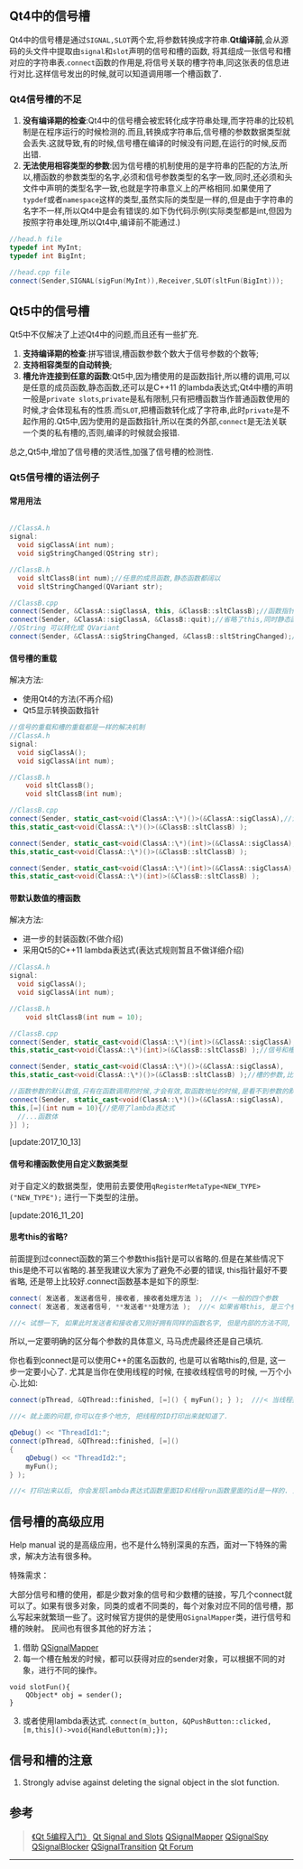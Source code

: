 ## Qt4中的信号槽

Qt4中的信号槽是通过`SIGNAL,SLOT`两个宏,将参数转换成字符串.**Qt编译前**,会从源码的头文件中提取由`signal`和`slot`声明的信号和槽的函数,
将其组成一张信号和槽对应的字符串表.`connect`函数的作用是,将信号关联的槽字符串,同这张表的信息进行对比.这样信号发出的时候,就可以知道调用哪一个槽函数了.

### Qt4信号槽的不足

1. **没有编译期的检查**:Qt4中的信号槽会被宏转化成字符串处理,而字符串的比较机制是在程序运行的时候检测的.而且,转换成字符串后,信号槽的参数数据类型就会丢失.这就导致,有的时候,信号槽在编译的时候没有问题,在运行的时候,反而出错.
2. **无法使用相容类型的参数**:因为信号槽的机制使用的是字符串的匹配的方法,所以,槽函数的参数类型的名字,必须和信号参数类型的名字一致,同时,还必须和头文件中声明的类型名字一致,也就是字符串意义上的严格相同.如果使用了`typdef`或者`namespace`这样的类型,虽然实际的类型是一样的,但是由于字符串的名字不一样,所以Qt4中是会有错误的.如下伪代码示例(实际类型都是int,但因为按照字符串处理,所以Qt4中,编译前不能通过.)

```cpp
//head.h file
typedef int MyInt;
typedef int BigInt;

//head.cpp file
connect(Sender,SIGNAL(sigFun(MyInt)),Receiver,SLOT(sltFun(BigInt)));
```

## Qt5中的信号槽

Qt5中不仅解决了上述Qt4中的问题,而且还有一些扩充.

1. **支持编译期的检查**:拼写错误,槽函数参数个数大于信号参数的个数等;
2. **支持相容类型的自动转换**;
3. **槽允许连接到任意的函数**:Qt5中,因为槽使用的是函数指针,所以槽的调用,可以是任意的成员函数,静态函数,还可以是C++11 的lambda表达式;Qt4中槽的声明一般是`private slots`,`private`是私有限制,只有把槽函数当作普通函数使用的时候,才会体现私有的性质.而`SLOT`,把槽函数转化成了字符串,此时`private`是不起作用的.Qt5中,因为使用的是函数指针,所以在类的外部,`connect`是无法关联一个类的私有槽的,否则,编译的时候就会报错.

总之,Qt5中,增加了信号槽的灵活性,加强了信号槽的检测性.

### Qt5信号槽的语法例子

#### 常用用法

```cpp

//ClassA.h
signal:
  void sigClassA(int num);
  void sigStringChanged(QString str);

//ClassB.h
  void sltClassB(int num);//任意的成员函数,静态函数都阔以
  void sltStringChanged(QVariant str);

//ClassB.cpp
connect(Sender, &ClassA::sigClassA, this, &ClassB::sltClassB);//函数指针关联的时候,不需要指明参数,而且this可以省略[**Update:2016_11_20,注意在这种情况下,可以省略, 在其他的情况就一定了.省略会有错误危险的.**]
connect(Sender, &ClassA::sigClassA, &ClassB::quit);//省略了this,同时静态函数quit作为槽
//QString 可以转化成 QVariant
connect(Sender, &ClassA::sigStringChanged, &ClassB::sltStringChanged);//信号槽的参数类型可以发生隐士类型转化即可

```
#### 信号槽的重载

解决方法:

- 使用Qt4的方法(不再介绍)
- Qt5显示转换函数指针

```cpp
//信号的重载和槽的重载都是一样的解决机制
//ClassA.h
signal:
  void sigClassA();
  void sigClassA(int num);

//ClassB.h
    void sltClassB();
    void sltClassB(int num);

//ClassB.cpp
connect(Sender, static_cast<void(ClassA::\*)()>(&ClassA::sigClassA),//注意\*为markdown转义
this,static_cast<void(ClassA::\*)()>(&ClassB::sltClassB) );

connect(Sender, static_cast<void(ClassA::\*)(int)>(&ClassA::sigClassA),
this,static_cast<void(ClassA::\*)()>(&ClassB::sltClassB) );  

connect(Sender, static_cast<void(ClassA::\*)(int)>(&ClassA::sigClassA),
this,static_cast<void(ClassA::\*)(int)>(&ClassB::sltClassB) );
```

#### 带默认数值的槽函数

解决方法:

- 进一步的封装函数(不做介绍)
- 采用Qt5的C++11 lambda表达式(表达式规则暂且不做详细介绍)

```cpp
//ClassA.h
signal:
  void sigClassA();
  void sigClassA(int num);

//ClassB.h
    void sltClassB(int num = 10);

//ClassB.cpp
connect(Sender, static_cast<void(ClassA::\*)(int)>(&ClassA::sigClassA),//注意\*为markdown转义
this,static_cast<void(ClassA::\*)(int)>(&ClassB::sltClassB) );//信号和槽的参数个数对应,是可以的

connect(Sender, static_cast<void(ClassA::\*)()>(&ClassA::sigClassA),
this,static_cast<void(ClassA::\*)()>(&ClassB::sltClassB) );//槽的参数,比信号多,这个会报错误的

//函数参数的默认数值,只有在函数调用的时候,才会有效,取函数地址的时候,是看不到参数的默认数值的.函数指针并不包含默认数值.又因为槽包含默认数值,所以信号可以不提供参数.那么,这就和信号的参数个必须大于槽的参数的个数产生了矛盾.
connect(Sender, static_cast<void(ClassA::\*)()>(&ClassA::sigClassA),
this,[=](int num = 10){//使用了lambda表达式
  //...函数体
}] );
```

[update:2017_10_13]
#### 信号和槽函数使用自定义数据类型

对于自定义的数据类型，使用前去要使用`qRegisterMetaType<NEW_TYPE>("NEW_TYPE");` 进行一下类型的注册。

[update:2016_11_20]

#### 思考this的省略?

前面提到过connect函数的第三个参数this指针是可以省略的.但是在某些情况下this是绝不可以省略的.甚至我建议大家为了避免不必要的错误, this指针最好不要省略, 还是带上比较好.connect函数基本是如下的原型:

```cpp
connect( 发送者, 发送者信号, 接收者, 接收者处理方法 );  ///< 一般的四个参数
connect( 发送者, 发送者信号, **发送者**处理方法 );  ///< 如果省略this, 是三个参数, 那么最后一个参数的意义就发生了变化. 此时调用的方法则是发送者自己的方法. 

///< 试想一下, 如果此时发送者和接收者又刚好拥有同样的函数名字, 但是内部的方法不同, 那么最后的结果就会让人莫名奇妙的诡异起来.
```

所以,一定要明确的区分每个参数的具体意义, 马马虎虎最终还是自己填坑.

你也看到connect是可以使用C++的匿名函数的, 也是可以省略this的,但是, 这一步一定要小心了. 尤其是当你在使用线程的时候, 在接收线程信号的时候, 一万个小心.比如:

```cpp
connect(pThread, &QThread::finished, [=]() { myFun(); } );  ///< 当线程执行完后, 你会惊奇的接收到应用程序的崩溃. 基本的提示内容, 就是, 你的某个线程出了问题. 

///< 就上面的问题,你可以在多个地方, 把线程的ID打印出来就知道了.

qDebug() << "ThreadId1:";
connect(pThread, &QThread::finished, [=]() 
{
    qDebug() << "ThreadId2:";
    myFun();
} );

///< 打印出来以后, 你会发现lambda表达式函数里面ID和线程run函数里面的id是一样的. 虽然说, 代码在不同的类里面, 不同的文件里面. 可是运行环境, 运行的线程却是可以在一起的. 解决方法, 加个this, 就可以了. 你懂的.
```

## 信号槽的高级应用

Help manual 说的是高级应用，也不是什么特别深奥的东西，面对一下特殊的需求，解决方法有很多种。

特殊需求：

大部分信号和槽的使用，都是少数对象的信号和少数槽的链接，写几个connect就可以了。如果有很多对象，同类的或者不同类的，每个对象对应不同的信号槽，那么写起来就繁琐一些了。这时候官方提供的是使用`QSignalMapper`类，进行信号和槽的映射。 民间也有很多其他的好方法；

1. 借助 [QSignalMapper](http://doc.qt.io/qt-5/qsignalmapper.htm)
2. 每一个槽在触发的时候，都可以获得对应的sender对象，可以根据不同的对象，进行不同的操作。
```
void slotFun(){
    QObject* obj = sender();
}
```
3. 或者使用lambda表达式. `connect(m_button, &QPushButton::clicked,[m,this]()->void{HandleButton(m);});`

## 信号和槽的注意

1. Strongly advise against deleting the signal object in the slot function. 

## 参考

> [《Qt 5编程入门》](http://www.qter.org/?page_id=91)
> [Qt Signal and Slots](http://doc.qt.io/qt-5/signalsandslots.html)
> [QSignalMapper](http://doc.qt.io/qt-5/qsignalmapper.html)
> [QSignalSpy](http://doc.qt.io/qt-5/qsignalspy.html)
> [QSignalBlocker](http://doc.qt.io/qt-5/qsignalblocker.html)
> [QSignalTransition](http://doc.qt.io/qt-5/qsignaltransition.html)
> [Qt Forum](https://forum.qt.io/topic/75879/push-button-identification)

---
